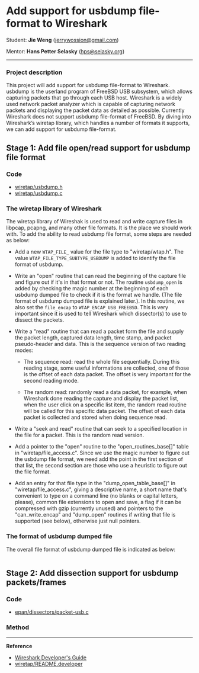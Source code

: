 # Add support for usbdump file-format to Wireshark

Student: **Jie Weng** (jerrywossion@gmail.com)

Mentor: **Hans Petter Selasky** (hps@selasky.org)

----

### Project description

This project will add support for usbdump file-format to Wireshark. usbdump is the userland program of FreeBSD USB subsystem, which allows capturing packets that go through each USB host. Wireshark is a widely used network packet analyzer which is capable of capturing network packets and displaying the packet data as detailed as possible. Currently Wireshark does not support usbdump file-format of FreeBSD. By diving into Wireshark’s wiretap library, which handles a number of formats it supports, we can add support for usbdump file-format.

## Stage 1: Add file open/read support for usbdump file format

### Code

- [wiretap/usbdump.h](https://github.com/jerrywossion/wireshark/blob/usbdump_dissector/wiretap/usbdump.h)
- [wiretap/usbdump.c](https://github.com/jerrywossion/wireshark/blob/usbdump_dissector/wiretap/usbdump.c)

### The wiretap library of Wireshark

The wiretap library of Wireshak is used to read and write capture files in libpcap, pcapng, and many other file formats. It is the place we should work with. To add the ability to read usbdump file format, some steps are needed as below:

- Add a new ```WTAP_FILE_``` value for the file type to "wiretap/wtap.h". The value ```WTAP_FILE_TYPE_SUBTYPE_USBDUMP``` is added to identify the file format of usbdump.

- Write an "open" routine that can read the beginning of the capture file and figure out if it's in that format or not. The routine ```usbdump_open``` is added by checking the magic number at the beginning of each usbdump dumped file to check if it is the format we handle. (The file format of usbdump dumped file is explained later.). In this routine, we also set the ```file_encap``` to ```WTAP_ENCAP_USB_FREEBSD```. This is very important since it is used to tell Wireshark which dissector(s) to use to dissect the packets. 

- Write a "read" routine that can read a packet form the file and supply the packet length, captured data length, time stamp, and packet pseudo-header and data. This is the sequence version of two reading modes:

  - The sequence read: read the whole file sequentially. During this reading stage, some useful informations are collected, one of those is the offset of each data packet. The offset is very important for the second reading mode.

  - The random read: randomly read a data packet, for example, when Wireshark done reading the capture and display the packet list, when the user click on a specific list item, the random read routine will be called for this specific data packet. The offset of each data packet is collected and stored when doing sequence read.

- Write a "seek and read" routine that can seek to a specified location in the file for a packet. This is the random read version. 

- Add a pointer to the "open" routine to the "open_routines_base[]" table in "wiretap/file_access.c". Since we use the magic number to figure out the usbdump file format, we need add the point in the first section of that list, the second section are those who use a heuristic to figure out the file format.

- Add an entry for that file type in the "dump_open_table_base[]" in "wiretap/file_access.c", giving a descriptive name, a short name that's convenient to type on a command line (no blanks or capital letters, please), common file extensions to open and save, a flag if it can be compressed with gzip (currently unused) and pointers to the "can_write_encap" and "dump_open" routines if writing that file is supported (see below), otherwise just null pointers.

### The format of usbdump dumped file

The overall file format of usbdump dumped file is indicated as below:

```

```


## Stage 2: Add dissection support for usbdump packets/frames

### Code

- [epan/dissectors/packet-usb.c](https://github.com/jerrywossion/wireshark/blob/usbdump_dissector/epan/dissectors/packet-usb.c#L4074)

### Method

----

**Reference**

- [Wireshark Developer's Guide](https://www.wireshark.org/docs/wsdg_html/#ChWorksOverview)
- [wiretap/README.developer](https://github.com/wireshark/wireshark/blob/master/wiretap/README.developer)
